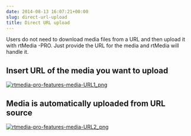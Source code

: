 ```yaml
---
date: 2014-08-13 16:07:21+00:00
slug: direct-url-upload
title: Direct URL upload
---
```


Users do not need to download media files from a URL and then upload it with rtMedia -PRO. Just provide the URL for the media and rtMedia will handle it.


## Insert URL of the media you want to upload


[![rtmedia-pro-features-media-URL1_png](http://docs.rtcamp.com/wp-content/uploads/2014/08/rtmedia-pro-features-media-URL1_png.png)](http://docs.rtcamp.com/wp-content/uploads/2014/08/rtmedia-pro-features-media-URL1_png.png)


## Media is automatically uploaded from URL source


[![rtmedia-pro-features-media-URL2_png](http://docs.rtcamp.com/wp-content/uploads/2014/08/rtmedia-pro-features-media-URL2_png.png)](http://docs.rtcamp.com/wp-content/uploads/2014/08/rtmedia-pro-features-media-URL2_png.png)
